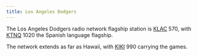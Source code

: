 ```yaml
---
title: Los Angeles Dodgers
---
```

The Los Angeles Dodgers radio network flagship station is
[KLAC] 570, with [KTNQ] 1020 the Spanish language flagship.

The network extends as far as Hawaii,
with [KIKI] 990 carrying the games.

[KIKI]:https://emv-commonplace.netlify.com/radio/am-broadcast/kiki/
[KLAC]:https://emv-commonplace.netlify.com/radio/am-broadcast/klac/
[KTNQ]:https://emv-commonplace.netlify.com/radio/am-broadcast/ktnq/
